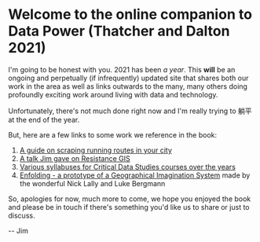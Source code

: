 # Welcome to the online companion to Data Power (Thatcher and Dalton 2021)

I'm going to be honest with you. 2021 has been *a year*. This **will** be an ongoing and perpetually (if infrequently) updated site that shares both our work in the area as well as links outwards to the many, many others doing profoundly exciting work around living with data and technology.

Unfortunately, there's not much done right now and I'm really trying to 躺平 at the end of the year.

But, here are a few links to some work we reference in the book:
1. [A guide on scraping running routes in your city](https://github.com/jethatch/DataDerives/tree/master/running-maps_update)
2. [A talk Jim gave on Resistance GIS](https://jethatch.github.io/resistancegis/#/)
3. [Various syllabuses for Critical Data Studies courses over the years](https://github.com/jethatch/syllabuses)
4. [Enfolding - a prototype of a Geographical Imagination System](https://github.com/FoldingSpace/enfolding) made by the wonderful Nick Lally and Luke Bergmann

So, apologies for now, much more to come, we hope you enjoyed the book and please be in touch if there's something you'd like us to share or just to discuss.

-- Jim
